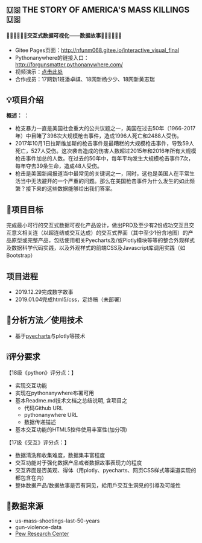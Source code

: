 ## 🇺🇸 THE STORY OF AMERICA'S MASS KILLINGS 🇺🇸
#### ✍🏻✍🏻✍🏻交互式数据可视化——数据故事✍🏻✍🏻✍🏻

- Gitee Pages页面：http://nfunm068.gitee.io/interactive_visual_final
- Pythonanywhere的链接入口：http://forgunsmatter.pythonanywhere.com/  
- 视频演示：[点击此处](http://mpvideo.qpic.cn/0bf2lqaamaaa3qantoirg5pfaxgdazoaabqa.f10002.mp4?dis_k=f5ab8a91d2e8136c26db79c3b1291482&dis_t=1578231375)
- 合作成员：17网新1班潘卓祺、18网新杨少少、18网新黄志瑞


## 💡项目介绍

**概述：** ：
- 枪支暴力一直是美国社会重大的公共议题之一，美国在过去50年（1966-2017年）中目睹了398次大规模枪击事件，造成1996人死亡和2488人受伤。
- 2017年10月1日拉斯维加斯的枪击事件是最糟糕的大规模枪击事件，导致59人死亡，527人受伤。这次袭击造成的伤害人数超过2015年和2016年所有大规模枪击事件加总的人数。在过去的50年中，每年平均发生大规模枪击事件7次，每年夺去39条生命，造成48人受伤。
- 枪击是美国新闻报道当中最常见的关键词之一，同时，这也是美国人在平常生活当中无法避开的一个严重的问题。那么在美国枪击事件为什么发生的如此频繁？接下来的这些数据能够给出我们答案。

## 🎯项目目标
完成最小可行的交互式数据可视化产品设计，做出PRD及至少有2份成功交互且交互意义相关连（以超连结或交互达成）的交互式界面（其中至少1份含地图）的产品原型或完整产品，包括使用相关Pyecharts及/或Plotly模块等等的整合外观样式及数据科学代码实践，以及外观样式的前端CSS及Javascript库调用实践（如Bootstrap）

## 项目进程
- 2019.12.29完成数字故事
- 2019.01.04完成html5/css，定终稿（未部署）


## 📝分析方法／使用技术
- 基于[pyecharts](https://pyecharts.org/#/zh-cn/intro)与plotly等技术


## ❕评分要求
【18级《python》评分点：】
- 实现交互功能 
- 实现在pythonanywhere布署可用
- 基本Readme.md技术文档之总结说明, 含项目之
    - 代码Github URL
    - pythonanywhere URL
    - 数据传递描述
- 基本交互功能的HTML5控件使用丰富性(加分项)

【17级《交互》评分点：】
- 数据清洗和收集难度，数据集丰富程度
- 交互功能对于强化数据产品或者数据故事表现力的程度
- 交互界面是否美观、得体（用plotly、pyecharts、网页CSS样式等渠道实现的都包含在内）
- 整体数据产品/数据故事是否有洞见，給用戶交互生洞見的引導及可能性


## 🔗数据来源
- us-mass-shootings-last-50-years
- gun-violence-data 
- [Pew Research Center](https://www.pewresearch.org/)


